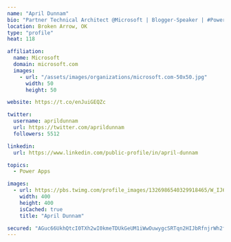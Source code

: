 ```yaml
---
name: "April Dunnam"
bio: "Partner Technical Architect @Microsoft | Blogger-Speaker | #PowerApps, #PowerAutomate, #Office365, #SharePoint | #WIT | #Karaoke Queen"
location: Broken Arrow, OK
type: "profile"
heat: 118

affiliation:
  name: Microsoft
  domain: microsoft.com
  images:
    - url: "/assets/images/organizations/microsoft.com-50x50.jpg"
      width: 50
      height: 50

website: https://t.co/enJuiGEQZc

twitter:
  username: aprildunnam
  url: https://twitter.com/aprildunnam
  followers: 5512

linkedin:
  url: https://www.linkedin.com/public-profile/in/april-dunnam

topics:
  - Power Apps

images:
  - url: https://pbs.twimg.com/profile_images/1326986540329918465/W_IJ6Ih2_400x400.jpg
    width: 400
    height: 400
    isCached: true
    title: "April Dunnam"

secured: "AGuc66UkhQtcI0TXh2wI0kmeTDUkGeUM1iWwOuwygcSRTqn2HIJbRfnjrWh2fbPDK2+qAZGhARBkf+cBWNbepc3M5/3G/97pBQz2yvWONxFPxnCGkKO0eqkVMZMe+6DuTdlnI4PdDGLA75gz9EDoLPb4iSMkP8YOgf+3T4GG/M9nmzn+/kUO+2LvKOvVpwuEJXhnMSmCNoYivs9iglHWNMswk+V1UxB46iqH7WhhD8tMbdunsUWVhWUHAOtA/TM12p8EU6yYPRk0Xb/6TuYm130K6fyyHmZOMU9FY52lgiO33xNB7THvUBxB8gEljYuOszARtychFshk/QH7VCjj838ch4BqL3Fl7UfyQhjcg5mk/PTHm+Zj0QQxIeS7n/CWXLee8xDMU592QEiqVexHG/A6V705Pjgscazhn899Yv8=;3GOddLMJLEX7n+QyhLnw4Q=="
---
```


